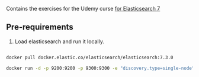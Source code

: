 
Contains the exercises for the Udemy curse [for Elasticsearch 7](ttps://www.udemy.com/elasticsearch-7-and-elastic-stack)

## Pre-requirements

1. Load elasticsearch and run it locally.

```bash

docker pull docker.elastic.co/elasticsearch/elasticsearch:7.3.0

docker run -d -p 9200:9200 -p 9300:9300 -e "discovery.type=single-node" --name elasticsearch -v $(PWD)/volumes/elasticsearch:/usr/share/elasticsearch/data:rw docker.elastic.co/elasticsearch/elasticsearch:7.3.0 
```
